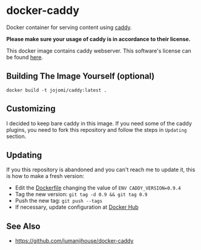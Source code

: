 # docker-caddy

Docker container for serving content using [caddy](https://caddyserver.com).

**Please make sure your usage of caddy is in accordance to their license.**

This docker image contains caddy webserver. This software's license can be found [here](https://github.com/mholt/caddy/blob/master/LICENSE.txt).

## Building The Image Yourself (optional)

    docker build -t jojomi/caddy:latest .


## Customizing

I decided to keep bare caddy in this image. If you need some of the caddy plugins, you need to fork this repository and follow the steps in `Updating` section.


## Updating

If you this repository is abandoned and you can't reach me to update it, this is how to make a fresh version:

* Edit the [Dockerfile](Dockerfile) changing the value of `ENV CADDY_VERSION=0.9.4`
* Tag the new version: `git tag -d 0.9 && git tag 0.9`
* Push the new tag: `git push --tags`
* If necessary, update configuration at [Docker Hub](https://hub.docker.com/r/jojomi/caddy/)


## See Also

* https://github.com/jumanjihouse/docker-caddy
